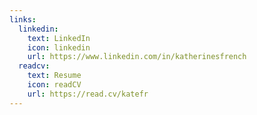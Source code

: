 ```yaml
---
links:
  linkedin:
    text: LinkedIn
    icon: linkedin
    url: https://www.linkedin.com/in/katherinesfrench
  readcv:
    text: Resume
    icon: readCV
    url: https://read.cv/katefr
---
```

